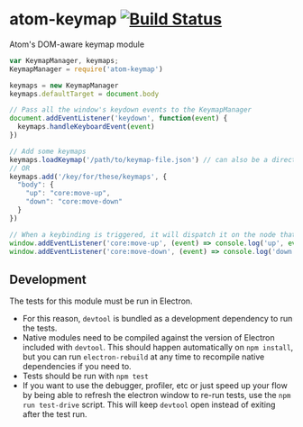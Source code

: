 # atom-keymap [![Build Status](https://travis-ci.org/atom/atom-keymap.svg?branch=master)](https://travis-ci.org/atom/atom-keymap)

Atom's DOM-aware keymap module

```js
var KeymapManager, keymaps;
KeymapManager = require('atom-keymap')

keymaps = new KeymapManager
keymaps.defaultTarget = document.body

// Pass all the window's keydown events to the KeymapManager
document.addEventListener('keydown', function(event) {
  keymaps.handleKeyboardEvent(event)
})

// Add some keymaps
keymaps.loadKeymap('/path/to/keymap-file.json') // can also be a directory of json / cson files
// OR
keymaps.add('/key/for/these/keymaps', {
  "body": {
    "up": "core:move-up",
    "down": "core:move-down"
  }
})

// When a keybinding is triggered, it will dispatch it on the node that was focused
window.addEventListener('core:move-up', (event) => console.log('up', event))
window.addEventListener('core:move-down', (event) => console.log('down', event))
```

## Development

The tests for this module must be run in Electron.

* For this reason, `devtool` is bundled as a development dependency to run the tests.
* Native modules need to be compiled against the version of Electron included with `devtool`. This should happen automatically on `npm install`, but you can run `electron-rebuild` at any time to recompile native dependencies if you need to.
* Tests should be run with `npm test`
* If you want to use the debugger, profiler, etc or just speed up your flow by being able to refresh the electron window to re-run tests, use the `npm run test-drive` script. This will keep `devtool` open instead of exiting after the test run.
